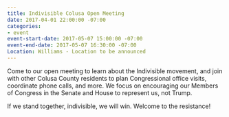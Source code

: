```yaml
---
title: Indivisible Colusa Open Meeting
date: 2017-04-01 22:00:00 -07:00
categories:
- event
event-start-date: 2017-05-07 15:00:00 -07:00
event-end-date: 2017-05-07 16:30:00 -07:00
Location: Williams - Location to be announced
---
```


Come to our open meeting to learn about the Indivisible movement, and join with other Colusa County residents to plan Congressional office visits, coordinate phone calls, and more. We focus on encouraging our Members of Congress in the Senate and House to represent us, not Trump.

If we stand together, indivisible, we will win. Welcome to the resistance!